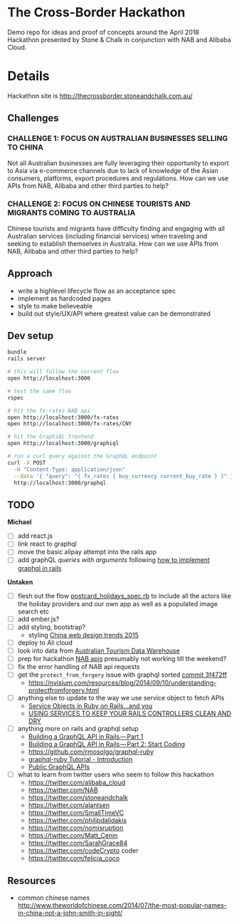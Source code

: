 # The Cross-Border Hackathon

Demo repo for ideas and proof of concepts around the April 2018 Hackathon
presented by Stone & Chalk in conjunction with NAB and Alibaba Cloud.

# Details

Hackathon site is http://thecrossborder.stoneandchalk.com.au/

## Challenges

### CHALLENGE 1: FOCUS ON AUSTRALIAN BUSINESSES SELLING TO CHINA
  Not all Australian businesses are fully leveraging their opportunity to
  export to Asia via e-commerce channels due to lack of knowledge of the Asian
  consumers, platforms, export procedures and regulations. How can we use APIs
  from NAB, Alibaba and other third parties to help?

### CHALLENGE 2: FOCUS ON CHINESE TOURISTS AND MIGRANTS COMING TO AUSTRALIA
  Chinese tourists and migrants have difficulty finding and engaging with all
  Australian services (including financial services) when traveling and seeking
  to establish themselves in Australia. How can we use APIs from NAB, Alibaba
  and other third parties to help?

## Approach

  * write a highlevel lifecycle flow as an acceptance spec
  * implement as hardcoded pages
  * style to make believeable
  * build out style/UX/API where greatest value can be demonstrated

## Dev setup

  ```sh
  bundle
  rails server

  # this will follow the current flow
  open http://localhost:3000

  # test the same flow
  rspec

  # hit the fx-rates NAB api
  open http://localhost:3000/fx-rates
  open http://localhost:3000/fx-rates/CNY

  # hit the GraphiQL frontend
  open http://localhost:3000/graphiql

  # run a curl query against the GraphQL endpoint
  curl -X POST                                                              \
    -H "Content-Type: application/json"                                     \
    --data '{ "query": "{ fx_rates { buy_currency current_buy_rate } }" }'  \
    http://localhost:3000/graphql
  ```

## TODO

  **Michael**
  - [ ] add react.js
  - [ ] link react to graphql
  - [ ] move the basic alipay attempt into the rails app
  - [ ] add graphQL _queries with arguments_
    following [how to implement graphql in rails](https://blog.codeship.com/how-to-implement-a-graphql-api-in-rails/)

  **Untaken**
  - [ ] flesh out the flow [postcard_holidays_spec.rb](/spec/features/lifecycle_flows/postcard_holidays_spec.rb)
    to include all the actors like the holiday providers and our own app as
    well as a populated image search etc
  - [ ] add ember.js?
  - [ ] add styling, bootstrap?
    - styling
      [China web design trends 2015](https://www.smashingmagazine.com/2015/02/china-web-design-trends-2015/)
  - [ ] deploy to Ali cloud
  - [ ] look into data from [Australian Tourism Data Warehouse](https://atdw.com.au/)
  - [ ] prep for hackathon [NAB apis](https://hackathon-docs.api.extnp.nab.com.au/) presumably not working till the weekend?
  - [ ] fix the error handling of NAB api requests
  - [ ] get the `protect_from_forgery` issue with graphql sorted [commit 3f472ff](https://github.com/saramic/the-cross-border-hackathon-2018/commit/3f472ff7e06df1746c65fac5383006fcbffd3a7d)
    - https://nvisium.com/resources/blog/2014/09/10/understanding-protectfromforgery.html
  - [ ] anything else to update to the way we use service object to fetch APIs
    - [Service Objects in Ruby on Rails…and you](https://hackernoon.com/service-objects-in-ruby-on-rails-and-you-79ca8a1c946e)
    - [USING SERVICES TO KEEP YOUR RAILS CONTROLLERS CLEAN AND DRY](https://www.engineyard.com/blog/keeping-your-rails-controllers-dry-with-services)
  - [ ] anything more on rails and graphql setup
    - [Building a GraphQL API in Rails — Part 1](https://medium.com/@DrawandCode/building-a-graphql-api-in-rails-part-1-a40aaf7e165f)
    - [Building a GraphQL API in Rails — Part 2: Start Coding](https://medium.com/@DrawandCode/building-a-graphql-api-in-rails-part-start-coding-8b1de6d75041)
    - https://github.com/rmosolgo/graphql-ruby
    - [graphql-ruby Tutorial - Introduction](https://www.howtographql.com/graphql-ruby/0-introduction/)
    - [Public GraphQL APIs](https://github.com/APIs-guru/graphql-apis)
  - [ ] what to learn from twitter users who seem to follow this hackathon
    - https://twitter.com/alibaba_cloud
    - https://twitter.com/NAB
    - https://twitter.com/stoneandchalk
    - https://twitter.com/alantsen
    - https://twitter.com/SmallTimeVC
    - https://twitter.com/philipdalidakis
    - https://twitter.com/nomisruption
    - https://twitter.com/Matt_Cenin
    - https://twitter.com/SarahGrace84
    - https://twitter.com/codeCrypto coder
    - https://twitter.com/felicia_coco

## Resources

  * common chinese names http://www.theworldofchinese.com/2014/07/the-most-popular-names-in-china-not-a-john-smith-in-sight/


